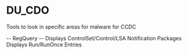 # DU_CDO
Tools to look in specific areas for malware for CCDC

-- RegQuery --
	Displays ControlSet/Control/LSA Notification Packages
	Displays Run/RunOnce Entries
